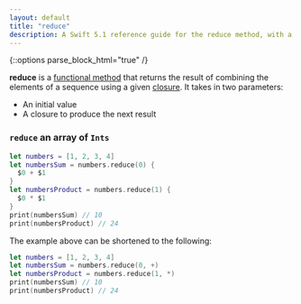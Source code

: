 ```yaml
---
layout: default
title: "reduce"
description: A Swift 5.1 reference guide for the reduce method, with a reduce [Int] example.
---
```

{::options parse_block_html="true" /}

**reduce** is a [functional method](/functional-methods-comparison) that returns the result of combining the elements of a sequence using a given [closure](/closures). It takes in two parameters:

* An initial value
* A closure to produce the next result

### `reduce` an array of `Ints`

```swift
let numbers = [1, 2, 3, 4]
let numbersSum = numbers.reduce(0) {
  $0 + $1
}
let numbersProduct = numbers.reduce(1) {
  $0 * $1
}
print(numbersSum) // 10
print(numbersProduct) // 24
```

The example above can be shortened to the following:

```swift
let numbers = [1, 2, 3, 4]
let numbersSum = numbers.reduce(0, +)
let numbersProduct = numbers.reduce(1, *)
print(numbersSum) // 10
print(numbersProduct) // 24
```